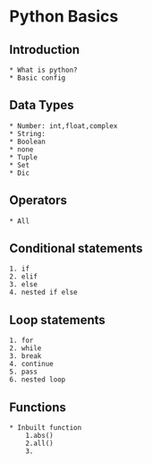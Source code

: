 # Python Basics

## Introduction
    * What is python?
    * Basic config


## Data Types
    * Number: int,float,complex
    * String:
    * Boolean 
    * none
    * Tuple
    * Set
    * Dic

## Operators
    * All

## Conditional statements
    1. if
    2. elif
    3. else
    4. nested if else

## Loop statements
    1. for
    2. while
    3. break
    4. continue
    5. pass
    6. nested loop

## Functions
    * Inbuilt function
        1.abs()
        2.all()
        3.
    